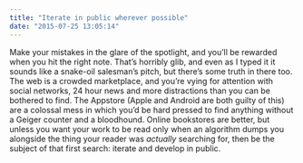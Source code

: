 ```yaml
---
title: "Iterate in public wherever possible"
date: "2015-07-25 13:05:14"
---
```


Make your mistakes in the glare of the spotlight, and you’ll be rewarded
when you hit the right note. That’s horribly glib, and even as I typed
it it sounds like a snake-oil salesman’s pitch, but there’s some truth
in there too. The web is a crowded marketplace, and you’re vying for
attention with social networks, 24 hour news and more distractions than
you can be bothered to find. The Appstore (Apple and Android are both
guilty of this) are a colossal mess in which you’d be hard pressed to
find anything without a Geiger counter and a bloodhound. Online
bookstores are better, but unless you want your work to be read only
when an algorithm dumps you alongside the thing your reader was
*actually* searching for, then be the subject of that first search:
iterate and develop in public.
